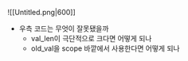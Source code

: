![[Untitled.png|600]]
- 우측 코드는 무엇이 잘못됐을까
    - val_len이 극단적으로 크다면 어떻게 되나
    - old_val을 scope 바깥에서 사용한다면 어떻게 되나